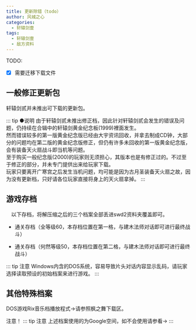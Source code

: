 ```yaml
---
title: 更新除错（todo）
author: 风城之心
categories:
  - 轩辕剑壹
tags:
  - 轩辕剑壹
  - 敌方资料
---
```


TODO:<br />
- [x] 需要迁移下载文件

## 一般修正更新包

轩辕剑贰并未推出可下载的更新包。

::: tip ●说明
由于轩辕剑贰未推出修正档，因此针对轩辕剑贰会发生的错误及问题，仍持续在合辑中的轩辕剑黄金纪念板(1999)裡面发生。<br />
然而错误较多的第一版黄金纪念版已经由大宇资讯回收，并拿去制成CD钟，大部分的问题均在第二版的黄金纪念版修正，但仍有许多未回收的第一版黄金纪念版，会有装备天火扇战斗即当机等问题。<br />至于购买一般纪念版(2000)的玩家则无须担心，其版本也是有修正过的。不过至于修正的部分，并未专门提供出来给玩家下载。<br />
玩家只要离开广寒宫之后发生当机问题，均可能是因为古月圣装备天火扇之故，因为没有更新档，只好请各位玩家直接将身上的天火扇拿掉。
:::
　
## 游戏存档
　以下存档，将解压缩之后的三个档案全部丢进swd2资料夹覆盖即可。

* 通关存档（全等级60，本存档位置在第一格，与建木法师对话即可进行最终战斗）

* 通关存档（何然等级50，本存档位置在第二格，与建木法师对话即可进行最终战斗）

::: tip 注意
Windows内含的DOS系统，容易导致片头对话内容显示乱码，请玩家选择读取预设的初始档案来进行游戏。
:::
　
## 其他特殊档案
DOS游戏Rix音乐档播放程式→请参照枫之舞下载区。


注意！
::: tip 注意
上述档案使用的为Google空间，如不会使用请参看→
:::
